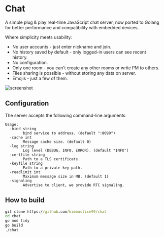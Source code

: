 # Chat

A simple plug & play real-time JavaScript chat server, now ported to Golang for better performance and compatibility with embedded devices.

Where simplicity meets usability:

* No user accounts - just enter nickname and join.
* No history saved by default - only logged-in users can see recent history.
* No configuration.
* Only one room - you can't create any other rooms or write PM to others.
* Files sharing is possible - without storing any data on server.
* Emojis - just a few of them.

![screenshot](https://raw.githubusercontent.com/m1k1o/chat/master/screenshot.png)

## Configuration

The server accepts the following command-line arguments:

```plain
Usage:
  -bind string
        bind service to address. (default ":8090")
  -cache int
        Message cache size. (default 0)
  -log string
        Log level (DEBUG, INFO, ERROR). (default "INFO")
  -certfile string
        Path to a TLS certificate.
  -keyfile string
        Path to a private key path.
  -readlimit int
        Maximum message size in MB. (default 1)
  -signaling
        Advertise to client, we provide RTC signaling.
```

## How to build

```cmd
git clone https://github.com/kimboslice99/chat
cd chat
go mod tidy
go build
./chat
```
